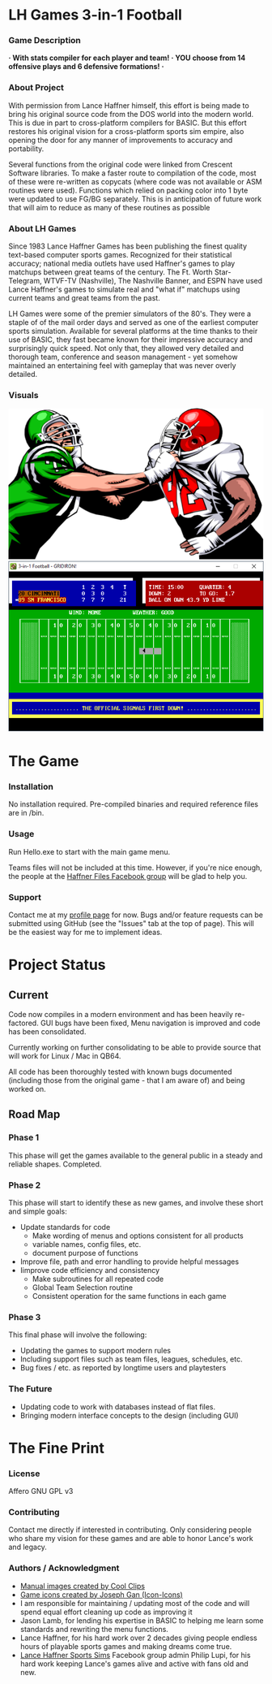 # LH Games 3-in-1 Football #

### Game Description ###
**· With stats compiler for each player and team! · YOU choose from 14 offensive plays and 6 defensive formations! ·**

### About Project ###
With permission from Lance Haffner himself, this effort is being made to bring his original source code from the DOS world into the modern world. This is due in part to cross-platform compilers for BASIC. But this effort restores his original vision for a cross-platform sports sim empire, also opening the door for any manner of improvements to accuracy and portability.

Several functions from the original code were linked from Crescent Software libraries. To make a faster route to compilation of the code, most of these were re-written as copycats (where code was not available or ASM routines were used). Functions which relied on packing color into 1 byte were updated to use FG/BG separately. This is in anticipation of future work that will aim to reduce as many of these routines as possible

### About LH Games ###
Since 1983 Lance Haffner Games has been publishing the finest quality text-based computer sports games. Recognized for their statistical accuracy; national media outlets have used Haffner's games to play matchups between great teams of the century. The Ft. Worth Star-Telegram, WTVF-TV (Nashville), The Nashville Banner, and ESPN have used Lance Haffner's games to simulate real and "what if" matchups using current teams and great teams from the past.

LH Games were some of the premier simulators of the 80's. They were a staple of of the mail order days and  served as one of the earliest computer sports simulation. Available for several platforms at the time thanks to their use of BASIC, they fast became known for their impressive accuracy and surprisingly quick speed. Not only that, they allowed very detailed and thorough team, conference and season management - yet somehow maintained an entertaining feel with gameplay that was never overly detailed. 

### Visuals ###
![football box art](fb-manual.png)
![football in action](fb-screen1.png)

# The Game #
### Installation ###
No installation required. Pre-compiled binaries and required reference files are in /bin.

### Usage ###
Run Hello.exe to start with the main game menu.

Teams files will not be included at this time. However, if you're nice enough, the people at the [Haffner Files Facebook group](https://www.facebook.com/groups/183455342454939) will be glad to help you.

### Support ###
Contact me at my [profile page](https://github.com/jleonard2099/jleonard2099/tree/main) for now.
Bugs and/or feature requests can be submitted using GitHub (see the "Issues" tab at the top of page). This will be the easiest way for me to implement ideas.

# Project Status #
## Current ##
Code now compiles in a modern environment and has been heavily re-factored. GUI bugs have been fixed, Menu navigation is improved and code has been consolidated.

Currently working on further consolidating to be able to provide source that will work for Linux / Mac in QB64.

All code has been thoroughly tested with known bugs documented (including those from the original game - that I am aware of) and being worked on.

## Road Map ##
### Phase 1 ###
This phase will get the games available to the general public in a steady and reliable shapes.
Completed.

### Phase 2 ###
This phase will start to identify these as new games, and involve these short and simple goals:
- Update standards for code
	- Make wording of menus and options consistent for all products
	- variable names, config files, etc.
	- document purpose of functions
- Improve file, path and error handling to provide helpful messages
- Iimprove code efficiency and consistency
	- Make subroutines for all repeated code
	- Global Team Selection routine 
	- Consistent operation for the same functions in each game

### Phase 3 ###
This final phase will involve the following:
- Updating the games to support modern rules
- Including support files such as team files, leagues, schedules, etc.
- Bug fixes / etc. as reported by longtime users and playtesters

### The Future ###
- Updating code to work with databases instead of flat files.
- Bringing modern interface concepts to the design (including GUI)

# The Fine Print #

### License ###
Affero GNU GPL v3

### Contributing ###
Contact me directly if interested in contributing. Only considering people who share my vision for these games and are able to honor Lance's work and legacy.

### Authors / Acknowledgment ###
- [Manual images created by Cool Clips](http://search.coolclips.com/)
- [Game icons created by Joseph Gan (Icon-Icons)](https://icon-icons.com/users/XHgnBHIfJk0ZlajSy0A0x/icon-sets/)
- I am responsible for maintaining / updating most of the code and will spend equal effort cleaning up code as improving it
- Jason Lamb, for lending his expertise in BASIC to helping me learn some standards and rewriting the menu functions.
- Lance Haffner, for his hard work over 2 decades giving people endless hours of playable sports games and making dreams come true.
- [Lance Haffner Sports Sims](https://www.facebook.com/groups/115923978469802) Facebook group admin Philip Lupi, for his hard work keeping Lance's games alive and active with fans old and new.
